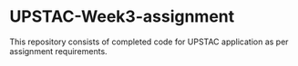 # UPSTAC-Week3-assignment

This repository consists of completed code for UPSTAC application as per assignment requirements.
